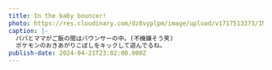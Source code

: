 ```yaml
---
title: In the baby bouncer!
photo: https://res.cloudinary.com/dz8vyplpm/image/upload/v1717513373/IMG_9608_bxjjqc.jpg
caption: |-
  パパとママがご飯の間はバウンサーの中。(不機嫌そう笑)
  ポケモンのおきあがりこぼしをキックして遊んでるね。
publish-date: 2024-04-21T23:02:00.000Z
---
```

